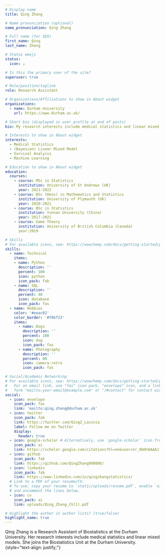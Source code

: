 ```yaml
---
# Display name
title: Qing Zhang

# Name pronunciation (optional)
name_pronunciation: Qing Zhang

# Full name (for SEO)
first_name: Qing
last_name: Zhang

# Status emoji
status:
  icon: ☕️

# Is this the primary user of the site?
superuser: true

# Role/position/tagline
role: Research Assistant

# Organizations/Affiliations to show in About widget
organizations:
  - name: Durham University
    url: https://www.durham.ac.uk/

# Short bio (displayed in user profile at end of posts)
bio: My research interests include medical statistics and linear mixed models.

# Interests to show in About widget
interests:
  - Medical Statistics
  - (Bayesian) Linear Mixed Model
  - Survival Analysis
  - Machine Learning

# Education to show in About widget
education:
  courses:
    - course: MSc in Statistics
      institution: University of St Andrews (UK)
      year: 2021-2022
    - course: BSc (Hons) in Mathematics and Statistics
      institution: University of Plymouth (UK)
      year: 2020-2021
    - course: BSc in Statistics
      institution: Yunnan University (China)
      year: 2017-2021
    - course: Game Theory
      institution: University of British Columbia (Canada)
      year:2019

# Skills
# For available icons, see: https://wowchemy.com/docs/getting-started/page-builder/#icons
skills:
  - name: Technical
    items:
    - name: Python
      description: ''
      percent: 100
      icon: python
      icon_pack: fab
    - name: SQL
      description: ''
      percent: 40
      icon: database
      icon_pack: fas
  - name: Hobbies
    color: '#eeac02'
    color_border: '#f0bf23'
    items:
      - name: Dogs
        description: ''
        percent: 100
        icon: dog
        icon_pack: fas
      - name: Photography
        description: ''
        percent: 80
        icon: camera-retro
        icon_pack: fas

# Social/Academic Networking
# For available icons, see: https://wowchemy.com/docs/getting-started/page-builder/#icons
#   For an email link, use "fas" icon pack, "envelope" icon, and a link in the
#   form "mailto:your-email@example.com" or "/#contact" for contact widget.
social:
  - icon: envelope
    icon_pack: fas
    link: 'mailto:qing.zhang@durham.ac.uk'
  - icon: twitter
    icon_pack: fab
    link: https://twitter.com/QingZ_Lavinia
    label: Follow me on Twitter
    display:
      header: true
  - icon: google-scholar # Alternatively, use `google-scholar` icon from `ai` icon pack
    icon_pack: ai
    link: https://scholar.google.com/citations?hl=en&user=Sr_DbHYAAAAJ
  - icon: github
    icon_pack: fab
    link: https://github.com/QingZhang990806/
  - icon: linkedin
    icon_pack: fab
    link: https://www.linkedin.com/in/qingzhangstatistics/
  # Link to a PDF of your resume/CV.
  # To use: copy your resume to `static/uploads/resume.pdf`, enable `ai` icons in `params.yaml`,
  # and uncomment the lines below.
  - icon: cv
    icon_pack: ai
    link: uploads/Qing_Zhang_CV(1).pdf

# Highlight the author in author lists? (true/false)
highlight_name: true
---
```


Qing Zhang is a Research Assistant of Biostatistics at the Durham University. Her research interests include medical statistics and linear mixed models. She joins the Biostatistics Unit at the Durham University.
{style="text-align: justify;"}
